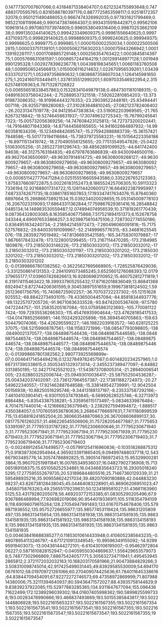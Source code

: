 0.14777307007607066;0.43184871338404707;0.6212324755893648;0.7474883170595765;0.8316588780397176;0.8877725853598117;0.9251817235732078;0.9501211490488053;0.9667474326992035;0.977831621799469;0.985221081199646;0.9901473874664307;0.9934315916442871;0.9956210610961914;0.9970807073974609;0.9980538049316406;0.9987025366210938;0.9991350244140625;0.999423349609375;0.99961556640625;0.9997437109375;0.999829140625;0.99988609375;0.9999240625;0.999949375;0.99996625;0.9999775;0.999985;1;1.0000150002250034;1.0000225005062615;1.000033751139101;1.0000506275630203;1.000075943266942;1.0001139192261117;1.0001708885729148;1.000256354763422;1.000384581439775;1.0005769831081597;1.0008657244164219;1.001299148977128;1.0019499901295328;1.0029278398236778;1.004398198345651;1.0066118376050848;1.0099506524566813;1.0150006116214632;1.022670956539261;1.0343963337021271;1.052497358890632;1.0808687358607034;1.1264145981650275;1.2024160703449411;1.3378135512990201;1.6097033546922954;2.315625748109363;6.76713287126822
0;0.006556518338457863;0.15328341049879138;0.48473011810189315;-0.048916303756042244;-2.752889537321518;-7.592622810854203;-13.373919873086352;-18.919964443276353;-23.29039522448181;-25.83494441007118;-26.92557189280083;-27.310283648810245;-27.082123782406402;-26.20231347519778;-24.94129547383834;-23.519062203969565;-21.76582673218842;-19.52746456631937;-17.30749632725343;-15.767992456417323;-15.005732056369256;-14.747608423125813;-14.727373200202441;-14.791648071943369;-14.871444568165655;-14.941602664897932;-14.99603581634206;-15.123494842695747;-15.275942886883739;-15.361574217848586;-15.501773194116684;-15.738379725583231;-16.151564223356186;-16.89711513419742;-18.270490556125655;-20.77513549547826;-25.042251063005256;-31.285227391296743;-38.48562891099525;-44.64174240094636;-48.31275763184835;-49.67978763686839;-49.94300946500116;-49.96270436500697;-49.96307914614725;-49.96308009268127;-49.96308009279657;-49.96308009279656;-49.96308009279657;-49.96308009279657;-49.96308009279658;-49.96308009279657;-49.96308009279657;-49.96308009279657;-49.96308009279658;-49.96308009279657
0;0.0006511427770471284;0.025155516605943586;0.3352267652123363;1.8758376609722875;5.00226183152473;8.186552425706305;10.591133237336194;12.921688017314722;15.126114420600127;16.664922387995997;17.68733742671735;18.038617851607853;17.193347417634076;15.876403606897664;15.266866738921534;15.039234020028655;15.053145009778103;16.2067023319093;17.68643311362844;17.759867629361416;16.285488420485134;14.148983530559487;12.074994074956539;10.371819261770439;9.087364328003085;8.163585406775868;7.517521894151373;6.152678758343344;4.690976533866257;3.9239875610475106;2.7287302774550186;0.8364951634240734;-2.218942145972473;-7.260496060091818;-15.7175527576832;-29.840030191099967;-52.21499965776315;-83.34681625545076;-118.28359279519492;-147.81366935421585;-165.34758301079887;-171.86766178432478;-173.1228001299455;-173.2167114470285;-173.21849851809876;-173.21850303146226;-173.218503032012;-173.218503032012;-173.218503032012;-173.21850303201197;-173.21850303201202;-173.21850303201202;-173.218503032012;-173.21850303201202;-173.218503032012;-173.21850303201202
0;-0.013998667801382562;-0.36225627695668905;-1.728525876429036;-3.3312508614131353;-2.2941091073485245;3.6525601276088393;12.0179379655177;17.039607426826613;16.92806983110952;15.460752812711819;16.319174115463422;18.399337905255432;17.87162018836049;13.868413686924947;9.872744206361595;9.30453897551659;9.199673818124502;1.5925123661756795;-15.74088725902257;-36.70703722237302;-55.12151628925552;-68.88422734931015;-78.43365004457084;-84.85818344937776;-89.13225707205726;-91.96710636333528;-93.84742005367409;-97.57800472244757;-101.25835205167084;-103.07595863123693;-105.7700811227424;-109.72935536266303;-115.45476935904644;-123.47628185417533;-134.01478852566981;-146.11024293205898;-156.3694540705863;-159.63504479074066;-154.426295599227;-146.19822039163572;-140.62812522537075;-138.52159908787561;-138.11583721996;-138.08547793098805;-138.08490021370577;-138.0848987546436;-138.08489875446585;-138.08489875446574;-138.08489875446574;-138.0848987544657;-138.08489875446574;-138.08489875446577;-138.08489875446574;-138.08489875446574;-138.08489875446574;-138.08489875446574
0;-0.013998667801382562;2.980773925569899e-07;0.00464171454494216;0.12327849782457567;0.6014820234257965;1.0667317390338615;0.35053451329373014;-2.3455237389477097;-6.848823313850195;-12.342717425521023;-17.543873708005314;-21.28940006541005;-23.628803252006744;-25.09493010036417;-25.587552504536287;-25.004342037402097;-23.736127964557387;-22.173811882724973;-20.27549622340557;-17.921462887648588;-15.338149542739991;-12.904250400156938;-10.88250516295746;-9.34413188137197;-8.235337587292166;-7.46104103904141;-6.9301105374793845;-6.56992628525746;-6.327139738984484;-5.83543387538281;-5.335956115173497;-5.08346339876484;-4.7014757440014;-4.1216668236379945;-3.2382927594994872;-1.8885174350384057;0.17076059536780636;3.268647766697631;7.7411180899539715;13.658816241852504;20.380663548870963;26.367008606899137;30.081775761260257;31.486226545506906;31.757282054677887;31.777565353391097;31.777951331787282;31.777952306600646;31.777952306719403;31.77795230671941;31.7779523067194;31.77795230671939;31.777952306719403;31.77795230671941;31.7779523067194;31.777952306719403;31.777952306719406;31.777952306719403
0;-0.0024891245474498577;-0.057991254116960836;-0.10351826887531271;0.9183873062954944;4.3659233911865405;9.094997488037718;12.543667903485776;14.30574786892825;15.390514786972453;15.953299002813864;15.960702519811841;16.00785349536037;16.04827902736908;15.713065189108375;15.651058252534881;16.04346835643723;16.293050182405295;17.277595552679735;20.531896844805516;25.71467360129339;31.21595498935216;35.909558624217034;39.48207090180888;42.04488323098237;43.826738128438045;45.04464083228901;45.86906206951023;47.54580758763263;49.25655179239631;50.1234189581027;51.436611639605125;53.43179280205078;56.469203772153385;61.08305290205496;67.99367886488994;77.926982019086;90.9544019336911;105.51183547941098;118.69096079615264;128.27054947991493;133.61670754678406;135.5799871936552;135.95752726655977;135.98577453119424;135.98631205809497;135.986313415654;135.98631341581938;135.98631341581935;135.98631341581935;135.98631341581932;135.98631341581938;135.98631341581938;135.98631341581935;135.98631341581935;135.98631341581935;135.98631341581935
0;0.004638416688385277;0.11853010614433948;0.4106052385643235;-0.48078954113246797;-4.6717210913349545;-10.99596349155092;-14.929995919403073;-13.004361444272101;-6.610430106195007;-0.9546297280406227;0.5871610828152947;-0.04059550304869637;1.5564296535790738;5.74877302966869;7.88675424057771;5.305632734711941;1.4954539452865812;2.3721172032032163;10.168203170581966;21.90473884829266;33.508310098745014;42.917425499031445;49.83929585530009;54.69417006761012;58.019709721261066;60.270409074425636;61.784011645338616;64.83844709454091;67.92272272746573;69.47358972869999;71.80798814380006;75.32111394640937;80.59436471572027;88.43935758144829;99.83839237922085;115.52977883285365;134.9311847677094;155.09643671622499;172.12389296039302;184.01607405998362;190.58998255997338;193.00283476990666;193.466837493669;193.50155385843817;193.50221448806928;193.50221615653237;193.5022161567355;193.50221615673541;193.50221615673541;193.50221615673541;193.5022161567355;193.5022161567355;193.50221615673547;193.50221615673547;193.5022161567355;193.50221615673547